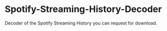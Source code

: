 # Spotify-Streaming-History-Decoder
Decoder of the Spotify Streaming History you can request for download.
